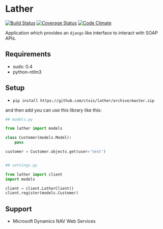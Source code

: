# Lather
[![Build Status](https://travis-ci.org/ctxis/lather.svg?branch=master)](https://travis-ci.org/ctxis/lather)
[![Coverage Status](https://coveralls.io/repos/github/ctxis/lather/badge.svg?branch=master)](https://coveralls.io/github/ctxis/lather?branch=master)
[![Code Climate](https://codeclimate.com/github/ctxis/lather/badges/gpa.svg)](https://codeclimate.com/github/ctxis/lather)

Application which provides an `django` like interface to interact with SOAP APIs.

## Requirements
* suds: 0.4
* python-ntlm3

## Setup
* `pip install https://github.com/ctxis/lather/archive/master.zip`

and then add you can use this library like this:

```python
## models.py

from lather import models

class Customer(models.Model):
    pass

customer = Customer.objects.get(user='test')


## settings.py

from lather import client
import models

client = client.LatherClient()
client.register(models.Customer)
```

## Support
* Microsoft Dynamics NAV Web Services